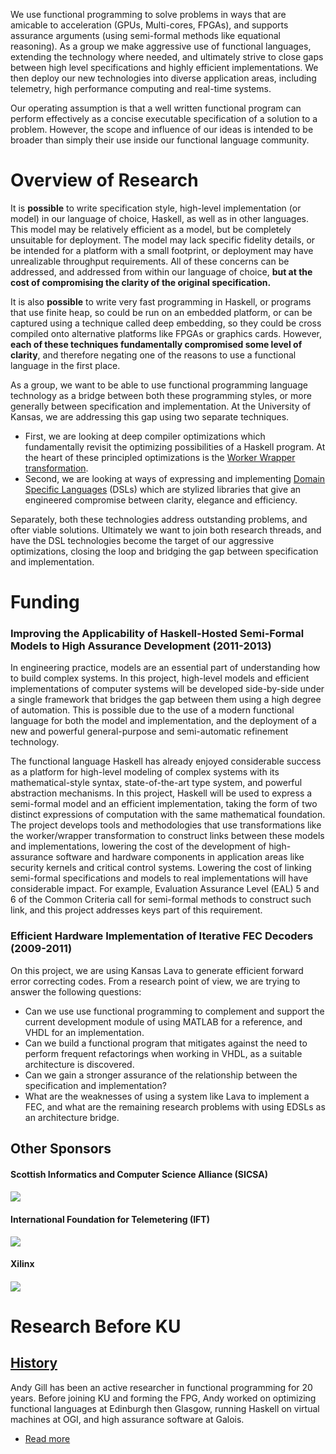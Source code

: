 <div class="teaser">
        
We use functional programming to solve problems in ways that are
amicable to acceleration (GPUs, Multi-cores, FPGAs), and supports
assurance arguments (using semi-formal methods like equational
reasoning). As a group we make aggressive use of functional languages,
extending the technology where needed, and ultimately strive to close
gaps between high level specifications and highly efficient
implementations. We then deploy our new technologies into diverse
application areas, including telemetry, high performance computing and
real-time systems.

</div>


Our operating assumption is that a well written functional program can
perform effectively as a concise executable specification of a solution
to a problem. However, the scope and influence of our ideas is intended
to be broader than simply their use inside our functional language
community.


Overview of Research
====================

It is **possible** to write specification style, high-level
implementation (or model) in our language of choice, Haskell, as well as
in other languages. This model may be relatively efficient as a model,
but be completely unsuitable for deployment. The model may lack specific
fidelity details, or be intended for a platform with a small footprint,
or deployment may have unrealizable throughput requirements. All of
these concerns can be addressed, and addressed from within our language
of choice, **but at the cost of compromising the clarity of the original
specification.**

It is also **possible** to write very fast programming in Haskell, or
programs that use finite heap, so could be run on an embedded platform,
or can be captured using a technique called deep embedding, so they
could be cross compiled onto alternative platforms like FPGAs or
graphics cards. However, **each of these techniques fundamentally
compromised some level of clarity**, and therefore negating one of the
reasons to use a functional language in the first place.

As a group, we want to be able to use functional programming language
technology as a bridge between both these programming styles, or more
generally between specification and implementation. At the University of
Kansas, we are addressing this gap using two separate techniques.

-   First, we are looking at deep compiler optimizations which
    fundamentally revisit the optimizing possibilities of a Haskell
    program. At the heart of these principled optimizations is the
    [Worker Wrapper
    transformation](/Research/WorkerWrapper).
-   Second, we are looking at ways of expressing and implementing
    [Domain Specific
    Languages](/Research/DSLs) (DSLs)
    which are stylized libraries that give an engineered compromise
    between clarity, elegance and efficiency.

Separately, both these technologies address outstanding problems, and
ofter viable solutions. Ultimately we want to join both research
threads, and have the DSL technologies become the target of our
aggressive optimizations, closing the loop and bridging the gap between
specification and implementation.

Funding
=======

### Improving the Applicability of Haskell-Hosted Semi-Formal Models to High Assurance Development (2011-2013)

In engineering practice, models are an essential part of understanding
how to build complex systems. In this project, high-level models and
efficient implementations of computer systems will be developed
side-by-side under a single framework that bridges the gap between them
using a high degree of automation. This is possible due to the use of a
modern functional language for both the model and implementation, and
the deployment of a new and powerful general-purpose and semi-automatic
refinement technology.

The functional language Haskell has already enjoyed considerable success
as a platform for high-level modeling of complex systems with its
mathematical-style syntax, state-of-the-art type system, and powerful
abstraction mechanisms. In this project, Haskell will be used to express
a semi-formal model and an efficient implementation, taking the form of
two distinct expressions of computation with the same mathematical
foundation. The project develops tools and methodologies that use
transformations like the worker/wrapper transformation to construct
links between these models and implementations, lowering the cost of the
development of high-assurance software and hardware components in
application areas like security kernels and critical control systems.
Lowering the cost of linking semi-formal specifications and models to
real implementations will have considerable impact. For example,
Evaluation Assurance Level (EAL) 5 and 6 of the Common Criteria call for
semi-formal methods to construct such link, and this project addresses
keys part of this requirement.

### Efficient Hardware Implementation of Iterative FEC Decoders (2009-2011)

On this project, we are using Kansas Lava to generate efficient forward
error correcting codes. From a research point of view, we are trying to
answer the following questions:

-   Can we use use functional programming to complement and support the
    current development module of using MATLAB for a reference, and VHDL
    for an implementation.
-   Can we build a functional program that mitigates against the need to
    perform frequent refactorings when working in VHDL, as a suitable
    architecture is discovered.
-   Can we gain a stronger assurance of the relationship between the
    specification and implementation?
-   What are the weaknesses of using a system like Lava to implement a
    FEC, and what are the remaining research problems with using EDSLs
    as an architecture bridge.

Other Sponsors
--------------

#### Scottish Informatics and Computer Science Alliance (SICSA)

#### 

[![](http://www.ittc.ku.edu/csdl/fpg/sites/default/files/sicsa_logo.gif)](http://www.sicsa.ac.uk/)

#### International Foundation for Telemetering (IFT)

[![](http://www.ittc.ku.edu/csdl/fpg/sites/default/files/IFT_logo.gif)](http://www.telemetry.org/pages/ift/whoisift.php)

#### Xilinx

#### 

[![](http://www.ittc.ku.edu/csdl/fpg/sites/default/files/xilinx_logo.gif)](http://www.xilinx.com/)

Research Before KU
==================

[History](/Users/AndyGill/History "History")
-----------------------------------------------------

Andy Gill has been an active researcher in functional programming for 20
years. Before joining KU and forming the FPG, Andy worked on optimizing
functional languages at Edinburgh then Glasgow, running Haskell on
virtual machines at OGI, and high assurance software at Galois.

-   [Read
    more](/Users/AndyGill/History "Read the rest of History.")

